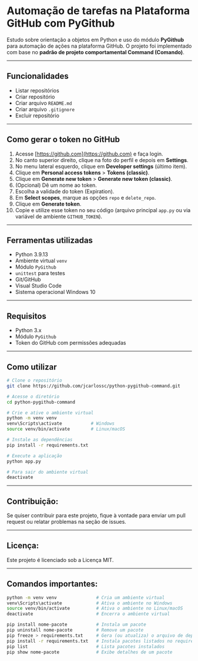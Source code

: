 # Automação de tarefas na Plataforma GitHub com PyGithub

Estudo sobre orientação a objetos em Python e uso do módulo **PyGithub** para automação de ações na plataforma GitHub. O projeto foi implementado com base no **padrão de projeto comportamental Command (Comando)**.

---

## Funcionalidades

- Listar repositórios
- Criar repositório
- Criar arquivo `README.md`
- Criar arquivo `.gitignore`
- Excluir repositório

---

## Como gerar o token no GitHub

1. Acesse [https://github.com](https://github.com) e faça login.
2. No canto superior direito, clique na foto do perfil e depois em **Settings**.
3. No menu lateral esquerdo, clique em **Developer settings** (último item).
4. Clique em **Personal access tokens** > **Tokens (classic)**.
5. Clique em **Generate new token** > **Generate new token (classic)**.
6. (Opcional) Dê um nome ao token.
7. Escolha a validade do token (Expiration).
8. Em **Select scopes**, marque as opções `repo` e `delete_repo`.
9. Clique em **Generate token**.
10. Copie e utilize esse token no seu código (arquivo principal `app.py` ou via variável de ambiente `GITHUB_TOKEN`).

---

## Ferramentas utilizadas

- Python 3.9.13
- Ambiente virtual `venv`
- Módulo `PyGithub`
- `unittest` para testes
- Git/GitHub
- Visual Studio Code
- Sistema operacional Windows 10

---

## Requisitos

- Python 3.x
- Módulo `PyGithub`
- Token do GitHub com permissões adequadas

---

## Como utilizar

```bash
# Clone o repositório
git clone https://github.com/jcarlossc/python-pygithub-command.git

# Acesse o diretório
cd python-pygithub-command

# Crie e ative o ambiente virtual
python -m venv venv
venv\Scripts\activate           # Windows
source venv/bin/activate        # Linux/macOS

# Instale as dependências
pip install -r requirements.txt

# Execute a aplicação
python app.py

# Para sair do ambiente virtual
deactivate
```
---

## Contribuição:

Se quiser contribuir para este projeto, fique à vontade para enviar um pull request ou relatar problemas na seção de issues.

---

## Licença:

Este projeto é licenciado sob a Licença MIT.

---

## Comandos importantes:

```bash
python -m venv venv               # Cria um ambiente virtual
venv\Scripts\activate             # Ativa o ambiente no Windows
source venv/bin/activate          # Ativa o ambiente no Linux/macOS
deactivate                        # Encerra o ambiente virtual

pip install nome-pacote           # Instala um pacote
pip uninstall nome-pacote         # Remove um pacote
pip freeze > requirements.txt     # Gera (ou atualiza) o arquivo de dependências
pip install -r requirements.txt   # Instala pacotes listados no requirements.txt
pip list                          # Lista pacotes instalados
pip show nome-pacote              # Exibe detalhes de um pacote
```
